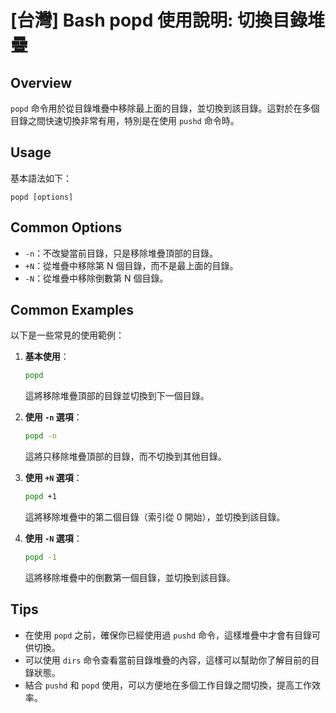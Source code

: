 # [台灣] Bash popd 使用說明: 切換目錄堆疊

## Overview
`popd` 命令用於從目錄堆疊中移除最上面的目錄，並切換到該目錄。這對於在多個目錄之間快速切換非常有用，特別是在使用 `pushd` 命令時。

## Usage
基本語法如下：
```
popd [options]
```

## Common Options
- `-n`：不改變當前目錄，只是移除堆疊頂部的目錄。
- `+N`：從堆疊中移除第 N 個目錄，而不是最上面的目錄。
- `-N`：從堆疊中移除倒數第 N 個目錄。

## Common Examples
以下是一些常見的使用範例：

1. **基本使用**：
   ```bash
   popd
   ```
   這將移除堆疊頂部的目錄並切換到下一個目錄。

2. **使用 `-n` 選項**：
   ```bash
   popd -n
   ```
   這將只移除堆疊頂部的目錄，而不切換到其他目錄。

3. **使用 `+N` 選項**：
   ```bash
   popd +1
   ```
   這將移除堆疊中的第二個目錄（索引從 0 開始），並切換到該目錄。

4. **使用 `-N` 選項**：
   ```bash
   popd -1
   ```
   這將移除堆疊中的倒數第一個目錄，並切換到該目錄。

## Tips
- 在使用 `popd` 之前，確保你已經使用過 `pushd` 命令，這樣堆疊中才會有目錄可供切換。
- 可以使用 `dirs` 命令查看當前目錄堆疊的內容，這樣可以幫助你了解目前的目錄狀態。
- 結合 `pushd` 和 `popd` 使用，可以方便地在多個工作目錄之間切換，提高工作效率。